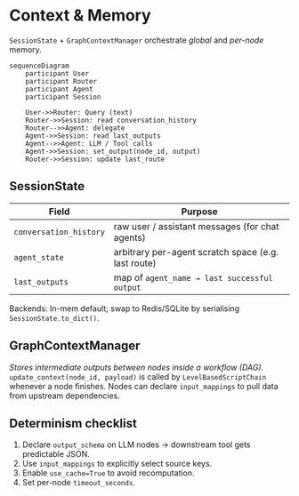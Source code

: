 # Context & Memory

`SessionState` + `GraphContextManager` orchestrate *global* and *per-node* memory.

```mermaid
sequenceDiagram
    participant User
    participant Router
    participant Agent
    participant Session

    User->>Router: Query (text)
    Router->>Session: read conversation_history
    Router-->>Agent: delegate
    Agent->>Session: read last_outputs
    Agent-->>Agent: LLM / Tool calls
    Agent->>Session: set_output(node_id, output)
    Router->>Session: update last_route
```

## SessionState
Field             | Purpose
------------------|--------------------------------------------------
`conversation_history` | raw user / assistant messages (for chat agents)
`agent_state`     | arbitrary per-agent scratch space (e.g. last route)
`last_outputs`    | map of `agent_name → last successful output`

Backends: In-mem default; swap to Redis/SQLite by serialising `SessionState.to_dict()`.

## GraphContextManager
*Stores intermediate outputs between nodes inside a workflow (DAG).*  
`update_context(node_id, payload)` is called by `LevelBasedScriptChain` whenever a node finishes.  Nodes can declare `input_mappings` to pull data from upstream dependencies.

## Determinism checklist
1. Declare `output_schema` on LLM nodes → downstream tool gets predictable JSON.  
2. Use `input_mappings` to explicitly select source keys.  
3. Enable `use_cache=True` to avoid recomputation.  
4. Set per-node `timeout_seconds`. 